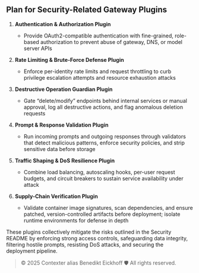 ## Plan for Security-Related Gateway Plugins

1. **Authentication & Authorization Plugin**  
   - Provide OAuth2-compatible authentication with fine-grained, role-based authorization to prevent abuse of gateway, DNS, or model server APIs

2. **Rate Limiting & Brute-Force Defense Plugin**  
   - Enforce per-identity rate limits and request throttling to curb privilege escalation attempts and resource exhaustion attacks

3. **Destructive Operation Guardian Plugin**  
   - Gate “delete/modify” endpoints behind internal services or manual approval, log all destructive actions, and flag anomalous deletion requests

4. **Prompt & Response Validation Plugin**  
   - Run incoming prompts and outgoing responses through validators that detect malicious patterns, enforce security policies, and strip sensitive data before storage

5. **Traffic Shaping & DoS Resilience Plugin**  
   - Combine load balancing, autoscaling hooks, per-user request budgets, and circuit breakers to sustain service availability under attack

6. **Supply-Chain Verification Plugin**  
   - Validate container image signatures, scan dependencies, and ensure patched, version-controlled artifacts before deployment; isolate runtime environments for defense in depth

These plugins collectively mitigate the risks outlined in the Security README by enforcing strong access controls, safeguarding data integrity, filtering hostile prompts, resisting DoS attacks, and securing the deployment pipeline.

> © 2025 Contexter alias Benedikt Eickhoff 🛡️ All rights reserved.
